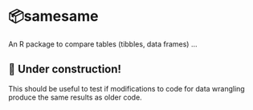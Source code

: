 # 📦samesame

An R package to compare tables (tibbles, data frames) ...<br>

## 🚧 Under construction!
This should be useful to test if modifications to code for data wrangling produce the same results as older code.
